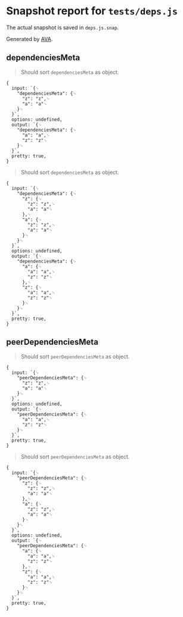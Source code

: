 # Snapshot report for `tests/deps.js`

The actual snapshot is saved in `deps.js.snap`.

Generated by [AVA](https://avajs.dev).

## dependenciesMeta

> Should sort `dependenciesMeta` as object.

    {
      input: `{␊
        "dependenciesMeta": {␊
          "z": "z",␊
          "a": "a"␊
        }␊
      }`,
      options: undefined,
      output: `{␊
        "dependenciesMeta": {␊
          "a": "a",␊
          "z": "z"␊
        }␊
      }`,
      pretty: true,
    }

> Should sort `dependenciesMeta` as object.

    {
      input: `{␊
        "dependenciesMeta": {␊
          "z": {␊
            "z": "z",␊
            "a": "a"␊
          },␊
          "a": {␊
            "z": "z",␊
            "a": "a"␊
          }␊
        }␊
      }`,
      options: undefined,
      output: `{␊
        "dependenciesMeta": {␊
          "a": {␊
            "a": "a",␊
            "z": "z"␊
          },␊
          "z": {␊
            "a": "a",␊
            "z": "z"␊
          }␊
        }␊
      }`,
      pretty: true,
    }

## peerDependenciesMeta

> Should sort `peerDependenciesMeta` as object.

    {
      input: `{␊
        "peerDependenciesMeta": {␊
          "z": "z",␊
          "a": "a"␊
        }␊
      }`,
      options: undefined,
      output: `{␊
        "peerDependenciesMeta": {␊
          "a": "a",␊
          "z": "z"␊
        }␊
      }`,
      pretty: true,
    }

> Should sort `peerDependenciesMeta` as object.

    {
      input: `{␊
        "peerDependenciesMeta": {␊
          "z": {␊
            "z": "z",␊
            "a": "a"␊
          },␊
          "a": {␊
            "z": "z",␊
            "a": "a"␊
          }␊
        }␊
      }`,
      options: undefined,
      output: `{␊
        "peerDependenciesMeta": {␊
          "a": {␊
            "a": "a",␊
            "z": "z"␊
          },␊
          "z": {␊
            "a": "a",␊
            "z": "z"␊
          }␊
        }␊
      }`,
      pretty: true,
    }
